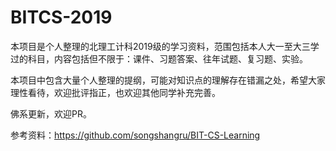 # BITCS-2019
本项目是个人整理的北理工计科2019级的学习资料，范围包括本人大一至大三学过的科目，内容包括但不限于：课件、习题答案、往年试题、复习题、实验。

本项目中包含大量个人整理的提纲，可能对知识点的理解存在错漏之处，希望大家理性看待，欢迎批评指正，也欢迎其他同学补充完善。

佛系更新，欢迎PR。

参考资料：https://github.com/songshangru/BIT-CS-Learning
